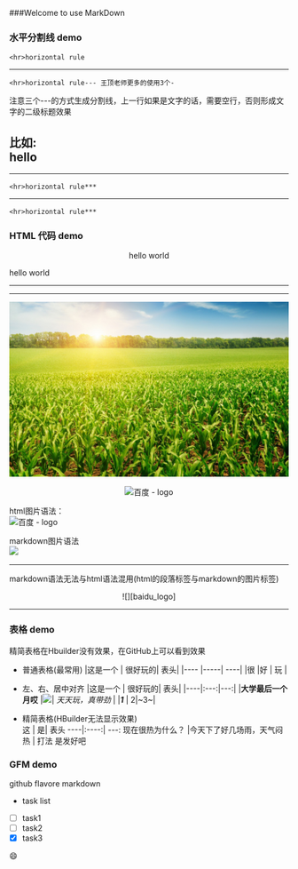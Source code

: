 ###Welcome to use MarkDown

### 水平分割线 demo 



    <hr>horizontal rule
    

---
    <hr>horizontal rule--- 王顶老师更多的使用3个-
注意三个---的方式生成分割线，上一行如果是文字的话，需要空行，否则形成文字的二级标题效果  

比如:  
hello
---


***
    <hr>horizontal rule***


___
    <hr>horizontal rule***



### HTML 代码 demo

<p align="center">hello world</p>
hello world
<hr><hr>
<img src="images/002.jpg" alt="风景 - 玉米地"/>
  
<p align="center">
<img src="https://www.baidu.com/img/bd_logo1.png" alt="百度 - logo"/>
</p>

html图片语法：  
<img src="https://www.baidu.com/img/bd_logo1.png" alt="百度 - logo"/>  

markdown图片语法    
![][baidu_logo]

---
markdown语法无法与html语法混用(html的段落标签与markdown的图片标签)  
<p align="center">
![][baidu_logo]
</p>

---


### 表格 demo  


精简表格在Hbuilder没有效果，在GitHub上可以看到效果

- 普通表格(最常用)
|这是一个     |   很好玩的|    表头|
|----       |-----|    ----|
|很       |好       |     玩 |


- 左、右、居中对齐
|这是一个     |   很好玩的|    表头|
|----|:---:|---:|
|**大学最后一个月哎**       |![][baidu_logo]|     *天天玩，真带劲* |
|***1***  | 2|~3~|

- 精简表格(HBuilder无法显示效果)  
这     |   是|    表头
----|:----:|    ---:
现在很热为什么？       |今天下了好几场雨，天气闷热       |     打法 是发好吧  


### GFM demo  
github flavore markdown

- task list
- [ ] task1
- [ ] task2
- [x] task3

:smile:

[baidu_logo]:https://www.baidu.com/img/bd_logo1.png 